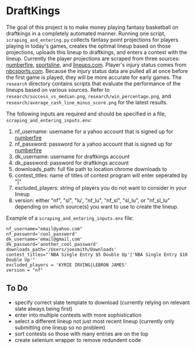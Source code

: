 # DraftKings

The goal of this project is to make money playing fantasy basketball on draftkings in a completely automated manner. Running one script, `scraping_and_entering.py` collects fantasy point projections for players playing in today's games, creates the optimal lineup based on those projections, uploads this lineup to draftkings, and enters a contest with the lineup. Currently the player projections are scraped from three sources: [numberfire](https://www.numberfire.com/nba/daily-fantasy/daily-basketball-projections), [sportsline](https://www.sportsline.com/nba/expert-projections/simulation/), and [lineups.com](https://www.lineups.com/nba/nba-fantasy-basketball-projections). Player's injury status comes from [nbcsports.com](https://www.nbcsports.com/edge/basketball/nba/injury-report). Because the injury status data are pulled all at once before the first game is played, they will be more accurate for early games. The `research` directory contains scripts that evaluate the performance of the lineups based on various sources. Refer to `research/success_vs_median.png`, `research/win_percentage.png`, and `research/average_cash_line_minus_score.png` for the latest results.

The following inputs are required and should be specified in a file, `scraping_and_entering_inputs.env`:
1. nf_username: username for a yahoo account that is signed up for [numberfire](https://www.numberfire.com/)
2. nf_password: password for a yahoo account that is signed up for [numberfire](https://www.numberfire.com/)
3. dk_username: username for draftkings account
4. dk_password: password for draftkings account
5. downloads_path: full file path to location chrome downloads to
6. contest_titles: name of titles of contest program will enter seperated by "|"
7. excluded_players: string of players you do not want to consider in your lineup
8. version: either "nf", "sl", "lu', "nf_lu", "nf_sl", "sl_lu", or "nf_sl_lu" depending on which source(s) you want to use to create the lineup.

Example of a `scraping_and_entering_inputs.env` file: <br>

```
nf_username="email@yahoo.com"
nf_password='cool_password'
dk_username='email@gmail.com'
dk_password='another_cool_password'
downloads_path='/Users/joesmith/Downloads'
contest_titles="'NBA Single Entry $5 Double Up'|'NBA Single Entry $10 Double Up'"
excluded_players = 'KYRIE IRVING|LEBRON JAMES'
version = "nf"
```

## To Do 
* specify correct slate template to download (currently relying on relevant slate always being first)
* enter into multiple contests with more sophistication
* select a different lineup not just most recent lineup (currently only submitting one lineup so no problem)
* sort contests so those with many entries are on the top
* create selenium wrapper to remove redundent code

